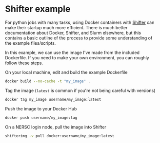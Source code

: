 # Shifter example

For python jobs with many tasks, using Docker containers with [Shifter](https://docs.nersc.gov/development/shifter/how-to-use/) can make their startup much more efficient. There is much better documentation about Docker, Shifter, and Slurm elsewhere, but this contains a basic outline of the process to provide some understanding
of the example files/scripts.

In this example, we can use the image I've made from the included Dockerfile. If you need to make your own environment, you can roughly follow these steps.

On your local machine, edit and build the example Dockerfile

```bash
docker build --no-cache -t "my_image" .
```

Tag the image (`latest` is common if you're not being careful with versions)

```bash
docker tag my_image username/my_image:latest
```

Push the image to your Docker Hub

```bash
docker push username/my_image:tag
```

On a NERSC login node, pull the image into Shifter

```bash
shifterimg -v pull docker:username/my_image:latest
```
